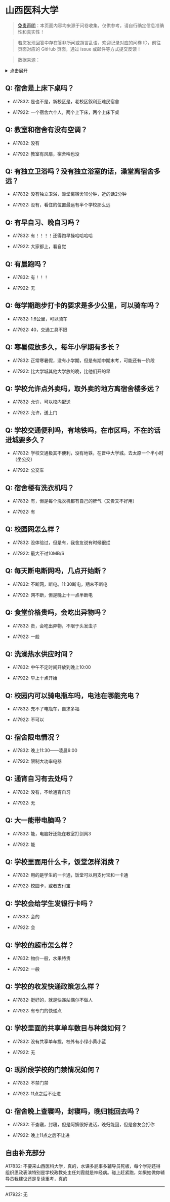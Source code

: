 # 山西医科大学

> [免责声明](https://colleges.chat/#_3)：本页面内容均来源于问卷收集，仅供参考，请自行确定信息准确性和真实性！

> 若您发现回答中存在答非所问或胡言乱语，欢迎记录对应的问卷 ID，前往页面对应的 GitHub 页面，通过 issue 或邮件等方式提交反馈！

> 数据来源：

<details><summary>点击展开</summary>
<ul>
<li>A17832: 1642008334@qq.com (2023 年 06 月)</li>
<li>A17922: 匿名 (2023 年 06 月)</li>
</ul>
</details>

## Q: 宿舍是上床下桌吗？

- A17832: 是也不是，新校区是，老校区叙利亚难民宿舍

- A17922: 一个宿舍六个人，两个上下床，两个上床下桌

## Q: 教室和宿舍有没有空调？

- A17832: 没有

- A17922: 教室有风扇，宿舍啥也没

## Q: 有独立卫浴吗？没有独立浴室的话，澡堂离宿舍多远？

- A17832: 没有独立卫浴，澡堂离宿舍10分钟，近的话2分钟

- A17922: 没有，看住的位置最远有半个学校那么远

## Q: 有早自习、晚自习吗？

- A17832: 有！！！！还得跑早操哈哈哈哈

- A17922: 大家都上，看自觉

## Q: 有晨跑吗？

- A17832: 有！！！

- A17922: 无

## Q: 每学期跑步打卡的要求是多少公里，可以骑车吗？

- A17832: 1.6公里，可以骑车

- A17922: 40，交通工具不限

## Q: 寒暑假放多久，每年小学期有多长？

- A17832: 正常寒暑假，没有小学期，但是有期中期末考，可能还有一阶段

- A17922: 比大学城其他大学放的晚，比他们开的早

## Q: 学校允许点外卖吗，取外卖的地方离宿舍楼多远？

- A17832: 允许，可以校内配送

- A17922: 允许，送上门

## Q: 学校交通便利吗，有地铁吗，在市区吗，不在的话进城要多久？

- A17832: 学校交通极其不便利，没有地铁，在晋中大学城。去太原一个半小时（坐公交）

- A17922: 公交车

## Q: 宿舍楼有洗衣机吗？

- A17832: 有，但是每个洗衣机都有自己的脾气（又贵又不好用）

- A17922: 有

## Q: 校园网怎么样？

- A17832: 没体验过，但是有，我舍友说有时候很烂

- A17922: 最大不过10MB/S

## Q: 每天断电断网吗，几点开始断？

- A17832: 不断网，断电。11:30断电，期末不断电

- A17922: 网不断，但是晚上十一点半断电

## Q: 食堂价格贵吗，会吃出异物吗？

- A17832: 贵，会吃出异物，不限于头发虫子

- A17922: 一般

## Q: 洗澡热水供应时间？

- A17832: 中午不定时间开放到晚上10:00

- A17922: 早上十点开始

## Q: 校园内可以骑电瓶车吗，电池在哪能充电？

- A17832: 充不了电瓶车，自求多福

- A17922: 不可以

## Q: 宿舍限电情况？

- A17832: 晚上11:30——凌晨6:00

- A17922: 限制大功率电器

## Q: 通宵自习有去处吗？

- A17832: 没有，不给通宵自习

- A17922: 无

## Q: 大一能带电脑吗？

- A17832: 能，电脑好还能在教室打剑网3

- A17922: 能

## Q: 学校里面用什么卡，饭堂怎样消费？

- A17832: 用的是学生的一卡通，饭堂可以用支付宝和一卡通

- A17922: 校园卡，或者支付宝

## Q: 学校会给学生发银行卡吗？

- A17832: 会的

- A17922: 会

## Q: 学校的超市怎么样？

- A17832: 物价一般，水果特贵

- A17922: 一般

## Q: 学校的收发快递政策怎么样？

- A17832: 挺好的，就是快递站偶尔不做人

- A17922: 有专门的快递点

## Q: 学校里面的共享单车数目与种类如何？

- A17832: 没有共享单车捏，校外有小绿小黄小蓝

- A17922: 无

## Q: 现阶段学校的门禁情况如何？

- A17832: 不禁门禁

- A17922: 11点之后不让进

## Q: 宿舍晚上查寝吗，封寝吗，晚归能回去吗？

- A17832: 不查寝，封寝，但是阿姨很好说话，晚归能回，但是舍友会打你

- A17922: 晚上11点之后不让进

## 自由补充部分

A17832: 不要来山西医科大学，真的，水课多屁事多辅导员死板，每个学期还得组织思政表演特别是学校政教处主任刘霞就是神经病。碰上赶紧跑，如果她做你辅导员我建议还是复读重考，真的

***

A17922: 无